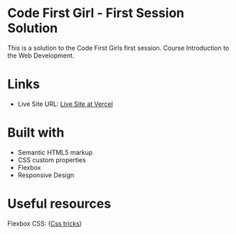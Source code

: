 # Code First Girl - First Session Solution
This is a solution to the Code First Girls first session. Course Introduction to the Web Development.

# Links

- Live Site URL: [Live Site at Vercel](link)

# Built with

- Semantic HTML5 markup
- CSS custom properties
- Flexbox
- Responsive Design

# Useful resources
Flexbox CSS: ([Css tricks](https://css-tricks.com/snippets/css/a-guide-to-flexbox/)) 

